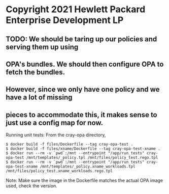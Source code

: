 # Copyright 2021 Hewlett Packard Enterprise Development LP

## TODO: We should be taring up our policies and serving them up using

## OPA's bundles. We should then configure OPA to fetch the bundles.

## However, since we only have one policy and we have a lot of missing

## pieces to accommodate this, it makes sense to just use a config map for now.

Running unit tests: From the cray-opa directory,

```
$ docker build -f files/Dockerfile --tag cray-opa-test .
$ docker build -f files/xname/Dockerfile --tag cray-opa-test-xname .
$ docker run --rm -v `pwd`:/mnt --entrypoint "/app/run_tests" cray-opa-test /mnt/templates/_policy.tpl /mnt/files/policy_test.rego.tpl
$ docker run --rm -v `pwd`:/mnt --entrypoint "/app/run_tests" cray-opa-test-xname /mnt/templates/_policy.xname_workloads.tpl /mnt/files/policy_test.xname_workloads.rego.tpl
```

Note: Make sure the image in the Dockerfile matches the actual OPA image used, check the version.
